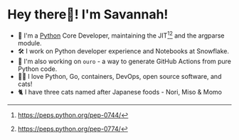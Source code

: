 # **Hey there👋! I'm Savannah!** 

- 🐍 I'm a [Python](https://github.com/python/cpython) Core Developer, maintaining the JIT[^1][^2] and the argparse module.
- 🛠 I work on Python developer experience and Notebooks at Snowflake.
- 💚 I'm also working on `ouro` - a way to generate GitHub Actions from pure Python code.
- 👩‍💻 I love Python, Go, containers, DevOps, open source software, and cats!
- 🐈 I have three cats named after Japanese foods - Nori, Miso & Momo

[^1]: https://peps.python.org/pep-0744/
[^2]: https://peps.python.org/pep-0774/

